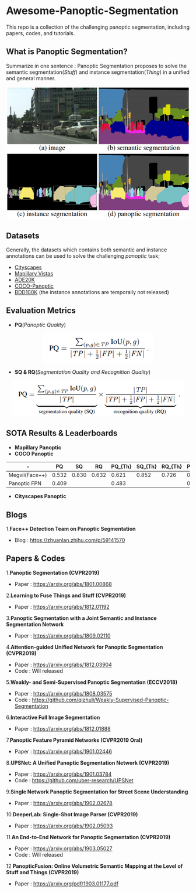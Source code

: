 # Awesome-Panoptic-Segmentation
This repo is a collection of the challenging panoptic segmentation, including papers, codes, and tutorials.

## What is Panoptic Segmentation?

Summarize in one sentence : Panoptic Segmentation proposes to solve the semantic segmentation(*Stuff*) and instance segmentation(*Thing*) in a unified and general manner.

<div align="center" width="200" height="100"><img src="Selection_066.png"></div>
 
## Datasets

Generally, the datasets which contains both semantic and instance annotations can be used to solve the challenging *panoptic* task;  
* [Cityscapes](https://www.cityscapes-dataset.com/)
* [Mapillary Vistas](https://blog.mapillary.com/product/2017/05/03/mapillary-vistas-dataset.html)
* [ADE20K](http://groups.csail.mit.edu/vision/datasets/ADE20K/)
* [COCO-Panoptic](http://cocodataset.org/)
* [BDD100K](https://bair.berkeley.edu/blog/2018/05/30/bdd/) (the instance annotations are temporaily not released)

## Evaluation Metrics
* **PQ**(*Panoptic Quality*)
<div align="center" width="200" height="100"><img src="Selection_097.png"></div>

* **SQ & RQ**(*Segmentation Quality and Recognition Quality*)
<div align="center" width="200" height="100"><img src="Selection_098.png"></div>

## SOTA Results & Leaderboards
* **Mapillary Panoptic**
* **COCO Panoptic** 

| - | PQ | SQ | RQ | PQ_{Th} | SQ_{Th} | RQ_{Th} | PQ_{St} | SQ_{St} | RQ_{St} | E2E | 
| ------ | ---- | ---- | ---- | ---- | ---- | ---- | ---- | ---- | ---- | -- | 
| Megvii(Face++) | 0.532 | 0.830 | 0.632 | 0.621 | 0.852 | 0.726 | 0.398 | 0.797 | 0.489 | False |
| Panoptic FPN | 0.409 |  |  | 0.483 |  |  | 0.297 |  |  | True |

* **Cityscapes Panoptic**


## Blogs
1.**Face++ Detection Team on Panoptic Segmentation**
* Blog : https://zhuanlan.zhihu.com/p/59141570

## Papers & Codes
1.**Panoptic Segmentation (CVPR2019)**
* Paper : https://arxiv.org/abs/1801.00868

2.**Learning to Fuse Things and Stuff (CVPR2019)**
* Paper : https://arxiv.org/abs/1812.01192

3.**Panoptic Segmentation with a Joint Semantic and Instance Segmentation Network**
* Paper : https://arxiv.org/abs/1809.02110

4.**Attention-guided Unified Network for Panoptic Segmentation (CVPR2019)**
* Paper : https://arxiv.org/abs/1812.03904
* Code : Will released

5.**Weakly- and Semi-Supervised Panoptic Segmentation (ECCV2018)**
* Paper : https://arxiv.org/abs/1808.03575
* Code : https://github.com/qizhuli/Weakly-Supervised-Panoptic-Segmentation

6.**Interactive Full Image Segmentation**
* Paper : https://arxiv.org/abs/1812.01888

7.**Panoptic Feature Pyramid Networks (CVPR2019 Oral)**
* Paper : https://arxiv.org/abs/1901.02446

8.**UPSNet: A Unified Panoptic Segmentation Network (CVPR2019)**
* Paper : https://arxiv.org/abs/1901.03784
* Code : https://github.com/uber-research/UPSNet

9.**Single Network Panoptic Segmentation for Street Scene Understanding**
* Paper : https://arxiv.org/abs/1902.02678

10.**DeeperLab: Single-Shot Image Parser (CVPR2019)**
* Paper : https://arxiv.org/abs/1902.05093

11 **An End-to-End Network for Panoptic Segmentation (CVPR2019)**
* Paper : https://arxiv.org/abs/1903.05027
* Code : Will released

12 **PanopticFusion: Online Volumetric Semantic Mapping at the Level of Stuff and Things (CVPR2019)** 
* Paper : https://arxiv.org/pdf/1903.01177.pdf
